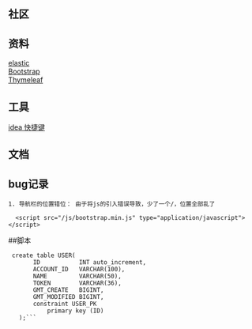 ## 社区

## 资料
 [elastic](https://elasticsearch.cn/explore)  
 [Bootstrap](https://v3.bootcss.com/getting-started/)  
 [Thymeleaf](https://www.thymeleaf.org/doc/tutorials/3.0/usingthymeleaf.html)


## 工具
 [idea 快捷键](https://www.jianshu.com/p/454c71172c46)

## 文档



## bug记录
    1. 导航栏的位置错位： 由于将js的引入错误导致，少了一个/，位置全部乱了
    
      <script src="/js/bootstrap.min.js" type="application/javascript"></script>
##脚本
   
   ```sql脚本
    create table USER(
          ID           INT auto_increment,
          ACCOUNT_ID   VARCHAR(100),
          NAME         VARCHAR(50),
          TOKEN        VARCHAR(36),
          GMT_CREATE   BIGINT,
          GMT_MODIFIED BIGINT,
          constraint USER_PK
              primary key (ID)
      );```
